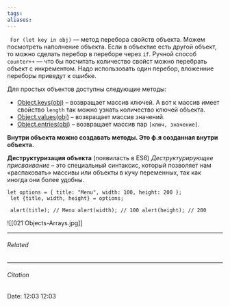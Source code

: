 ```yaml
---
tags: 
aliases: 
---
```

` For (let key in obj)` — метод перебора свойств объекта. Можем посмотреть наполнение объекта. Если в объектие есть другой объект, то можно сделать перебор в переборе через `if`. 
Ручной способ `counter++` — что бы посчитать количество свойст можно перебрать объект с инкрементом. Надо использовать один перебор, вложенние переборы приведут к ошибке.

Для простых объектов доступны следующие методы:
-   [Object.keys(obj)](https://developer.mozilla.org/ru/docs/Web/JavaScript/Reference/Global_Objects/Object/keys) – возвращает массив ключей. А вот к массив имеет свойство `length` так можно узнать количество ключей объекта.
-   [Object.values(obj)](https://developer.mozilla.org/ru/docs/Web/JavaScript/Reference/Global_Objects/Object/values) – возвращает массив значений.
-   [Object.entries(obj)](https://developer.mozilla.org/ru/docs/Web/JavaScript/Reference/Global_Objects/Object/entries) – возвращает массив пар `[ключ, значение]`.

 **Внутри объекта можно создавать методы. Это ф.я созданная внутри объекта.**
 
**Деструктуризация объекта** (появиласть в ES6)
_Деструктурирующее присваивание_ – это специальный синтаксис, который позволяет нам «распаковать» массивы или объекты в кучу переменных, так как иногда они более удобны.
```
let options = { title: "Menu", width: 100, height: 200 };
 let {title, width, height} = options;

 alert(title); // Menu alert(width); // 100 alert(height); // 200

```

![[021 Objects-Arrays.jpg]]

---
###### Related 
---
###### Citation
Date: 12:03 12:03
